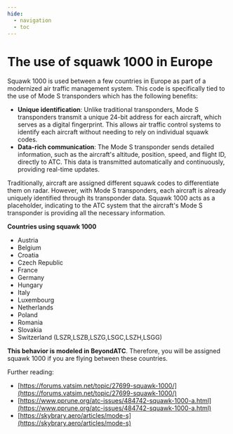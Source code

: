 ```yaml
---
hide:
  - navigation
  - toc
---
```


# The use of squawk 1000 in Europe

Squawk 1000 is used between a few countries in Europe as part of a modernized air traffic management system. This code is specifically tied to the use of Mode S transponders which has the following benefits:

- **Unique identification**: Unlike traditional transponders, Mode S transponders transmit a unique 24-bit address for each aircraft, which serves as a digital fingerprint. This allows air traffic control systems to identify each aircraft without needing to rely on individual squawk codes.
- **Data-rich communication**: The Mode S transponder sends detailed information, such as the aircraft's altitude, position, speed, and flight ID, directly to ATC. This data is transmitted automatically and continuously, providing real-time updates.

Traditionally, aircraft are assigned different squawk codes to differentiate them on radar. However, with Mode S transponders, each aircraft is already uniquely identified through its transponder data. Squawk 1000 acts as a placeholder, indicating to the ATC system that the aircraft's Mode S transponder is providing all the necessary information.

**Countries using squawk 1000**

- Austria
- Belgium
- Croatia
- Czech Republic
- France
- Germany
- Hungary
- Italy
- Luxembourg
- Netherlands
- Poland
- Romania
- Slovakia
- Switzerland (LSZR,LSZB,LSZG,LSGC,LSZH,LSGG)

**This behavior is modeled in BeyondATC**. Therefore, you will be assigned squawk 1000 if you are flying between these countries.

Further reading:
- [https://forums.vatsim.net/topic/27699-squawk-1000/](https://forums.vatsim.net/topic/27699-squawk-1000/)
- [https://www.pprune.org/atc-issues/484742-squawk-1000-a.html](https://www.pprune.org/atc-issues/484742-squawk-1000-a.html)
- [https://skybrary.aero/articles/mode-s](https://skybrary.aero/articles/mode-s)